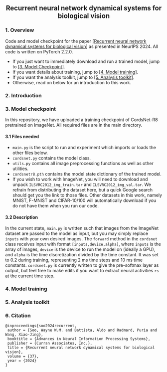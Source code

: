 <h2 align="center">Recurrent neural network dynamical systems for biological vision</h2> 

### 1. Overview
Code and model checkpoint for the paper [[Recurrent neural network dynamical systems for biological vision]](https://openreview.net/forum?id=ZZ94aLbMOK) as presented in NeurIPS 2024. All code is written on PyTorch 2.2.0. 
- If you just want to immediately download and run a trained model, jump to [[3. Model Checkpoint]](#3-model-checkpoint).
- If you want details about training, jump to [[4. Model training]](#4-model-training).
- If you want the analysis toolkit, jump to [[5. Analysis toolkit]](#5-analysis-toolkit).
- Otherwise, read on below for an introduction to this work.

### 2. Introduction

### 3. Model checkpoint
In this repository, we have uploaded a training checkpoint of CordsNet-R8 pretrained on ImageNet. All required files are in the main directory.

#### 3.1 Files needed

- <code>main.py</code> is the script to run and experiment which imports or loads the other files below. <br>
- <code>cordsnet.py</code> contains the model class. <br>
- <code>utils.py</code> contains all image preprocessing functions as well as other utilities. <br>
- <code>cordsnetr8.pth</code> contains the model state dictionary of the trained model. <br>
- If you wish to work with ImageNet, you will need to download and unpack <code>ILSVRC2012_img_train.tar</code> and <code>ILSVRC2012_img_val.tar</code>. We refrain from distributing the dataset here, but a quick Google search should get you the link to those files. Other datasets in this work, namely MNIST, F-MNIST and CIFAR-10/100 will automatically download if you do not have them when you run our code.

#### 3.2 Description
In the current state, <code>main.py</code> is written such that images from the ImageNet dataset are passed to the model as input, but you may simply replace <code>inputs</code> with your own desired images. The <code>forward</code> method in the <code>cordsnet</code> class receives input with format <code>[inputs,device,alpha]</code>, where <code>inputs</code> is the array of images, <code>device</code> is the device to run the model on (ideally a GPU), and <code>alpha</code> is the time discretization divided by the time constant. It was set to 0.2 during training, representing 2 ms time steps and 10 ms time constants. <code>cordsnet.py</code> is currently written to give the pre-softmax layer as output, but feel free to make edits if you want to extract neural activities <code>rs</code> at the current time step.  

### 4. Model training

### 5. Analysis toolkit

### 6. Citation
```
@inproceedings{soo2024recurrent,
 author = {Soo, Wayne W.M. and Battista, Aldo and Radmard, Puria and Wang, Xiao-Jing},
 booktitle = {Advances in Neural Information Processing Systems},
 publisher = {Curran Associates, Inc.},
 title = {Recurrent neural network dynamical systems for biological vision},
 volume = {37},
 year = {2024}
}
```
